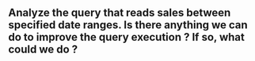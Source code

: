 ## Analyze the query that reads sales between specified date ranges. Is there anything we can do to improve the query execution ? If so, what could we do ?
